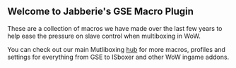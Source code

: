 ## Welcome to Jabberie's GSE Macro Plugin

These are a collection of macros we have made over the last few years to help ease the pressure on slave control when multiboxing in WoW. 

You can check out our main Mutliboxing [hub](https://github.com/Jabberie/WoW-Multibox) for more macros, profiles and settings for everything from GSE to ISboxer and other WoW ingame addons.


 
